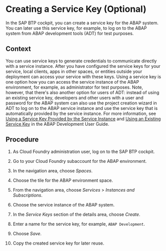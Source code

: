 <!-- loiobf701059725540098fba6b364433dc13 -->

# Creating a Service Key \(Optional\)

In the SAP BTP cockpit, you can create a service key for the ABAP system. You can later use this service key, for example, to log on to the ABAP system from ABAP development tools \(ADT\) for test purposes.



## Context

You can use service keys to generate credentials to communicate directly with a service instance. After you have configured the service keys for your service, local clients, apps in other spaces, or entities outside your deployment can access your service with these keys. Using a service key is one option how you can access the service instance of the ABAP environment, for example, as administrator for test purposes. Note, however, that there's also another option for users of ADT: instead of using an existing service key, developers and other users with a user and password for the ABAP system can also use the project creation wizard in ADT to log on to the ABAP service instance and use the service key that is automatically provided by the service instance. For more information, see [Using a Service Key Provided by the Service Instance](https://help.sap.com/viewer/5371047f1273405bb46725a417f95433/Cloud/en-US/b7983cfadaa840ddbb44b146fc9b2db0.html) and [Using an Existing Service Key](https://help.sap.com/viewer/5371047f1273405bb46725a417f95433/Cloud/en-US/2ea04ddffd7a4c0e8c1c658254ce48d2.html) in the ABAP Development User Guide.



<a name="loiobf701059725540098fba6b364433dc13__steps_ztx_bpm_z2b"/>

## Procedure

1.  As Cloud Foundry administration user, log on to the SAP BTP cockpit.

2.  Go to your Cloud Foundry subaccount for the ABAP environment.

3.  In the navigation area, choose *Spaces*.

4.  Choose the tile for the ABAP environment space.

5.  From the navigation area, choose *Services* \> *Instances and Subscriptions*.

6.  Choose the service instance of the ABAP system.

7.  In the *Service Keys* section of the details area, choose *Create*.

8.  Enter a name for the service key, for example, `ABAP Development`.

9.  Choose *Save*.

10. Copy the created service key for later reuse.


